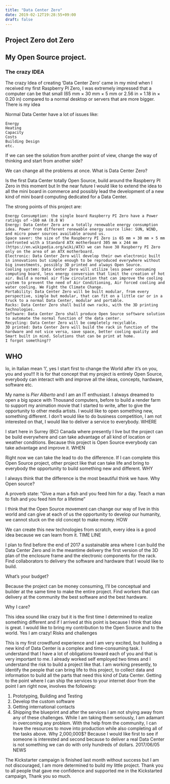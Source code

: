```yaml
---
title: "Data Center Zero"
date: 2019-02-12T19:28:55+09:00
draft: false
---
```


## Project Zero dot Zero

## My Open Source project.

 
### The crazy IDEA

The crazy Idea of creating ‘Data Center Zero’ came in my mind when I received my first Raspberry PI Zero, I was extremely impressed that a computer can be that small (65 mm × 30 mm × 5 mm or 2.56 in × 1.18 in × 0.20 in) compared to a normal desktop or servers that are more bigger.
There is my idea

Normal Data Center have a lot of issues like:

    Energy
    Heating
    Capacity
    Costs
    Building Design
    etc.

If we can see the solution from another point of view, change the way of thinking and start from another side?

We can change all the problems at once.
What is Data Center Zero?

Is the first Data Center totally Open Source, build around the Raspberry PI Zero in this moment but In the near future I would like to extend the idea to all the mini board in commerce and possibly lead the development of a new kind of mini board computing dedicated for a Data Center.

The strong points of this project are:

    Energy Consumption: the single board Raspberry PI Zero have a Power ratings of ~160 mA (0.8 W)
    Energy: Data Center Zero are a totally renewable energy consumption idea. Power from different renewable energy source like: SUN, WIND, and micro power sources available around us.
    Space saver: the size of the Raspberry PI Zero is 65 mm × 30 mm × 5 mm confronted with a Standard ATX motherboard 305 mm x 244 mm (https://en.wikipedia.org/wiki/ATX) we can have 38 Raspberry PI Zero only on the area of an ATX motherboard.
    Electronic: Data Center Zero will develop their own electronic built in innovations but simple enough to be reproduced everywhere without big investments, possibly 3D printed and always Open Source.
    Cooling system: Data Center Zero will utilize less power consuming computing board, less energy conversion that limit the creation of hot air. Build a normal air flow circulation that can improve the cooling system to prevent the need of Air Conditioning, Air forced cooling and water cooling. We Fight the Climate Change.
    Portability: Data Center Zero will be built modular, from every perspective, simple but modular, that can fit on a little car or in a truck to a normal Data Center, modular and portable.
    Racks: Data Center Zero shall build own racks, with the 3D printing technologies.
    Software: Data Center Zero shall produce Open Source software solution to automate the normal function of the data center.
    Recycling: Data Center Zero will be completely recyclable.
    3D printed: Data Center Zero will build the rack in function of the hardware and not vice versa, save space, better cooling quality and Smart built in mind. Solutions that can be print at home.
    I forgot something??

## WHO

Io, in Italian mean ‘I’, yes I start first to change the World after it’s on you, you and you!!! It is for that concept that my project is entirely Open Source, everybody can interact with and improve all the ideas, concepts, hardware, software etc.

My name is _Pier Alberto_ and I am an IT enthusiast. I always dreamed to open a big space with Thousand computers, before to build a render farm to support my animation movie that I started to write, after to give the opportunity to other media artists. I would like to open something new, something different. I don’t would like to do business competition, I am not interested on that, I would like to deliver a service to everybody.
WHERE

I start here in Surrey (BC) Canada where presently I live but the project can be build everywhere and can take advantage of all kind of location or weather conditions. Because this project is Open Source everybody can take advantage and improve it.
WHEN

Right now we can take the lead to do the difference. If I can complete this Open Source project, other project like that can take life and bring to everybody the opportunity to build something new and different.
WHY

I always think that the difference is the most beautiful think we have.
Why Open source?

A proverb state: “Give a man a fish and you feed him for a day. Teach a man to fish and you feed him for a lifetime”

I think that the Open Source movement can change our way of live in this world and can give at each of us the opportunity to develop our humanity, we cannot stuck on the old concept to make money.
HOW

We can create this new technologies from scratch, every idea is a good idea because we can learn from it.
TIME LINE

I plan to find before the end of 2017 a sustainable area where I can build the Data Center Zero and in the meantime delivery the first version of the 3D plan of the enclosure frame and the electronic components for the rack. Find collaborators to delivery the software and hardware that I would like to build.

What’s your budget?

Because the project can be money consuming, I’ll be conceptual and builder at the same time to make the entire project. Find workers that can delivery at the community the best software and the best hardware.

Why I care?

This idea sound like crazy but it is the first time I determined to realize something different and if I arrived at this point is because I think that idea is great. I would like to bring my contribution to the Open Source and to the world. Yes I am crazy!
Risks and challenges

This is my first crowdfund experience and I am very excited, but building a new kind of Data Center is a complex and time-consuming task. I understand that I have a lot of obligations toward each of you and that is very important to me.
I already worked self employed two times and I understand the risk to build a project like that.
I am working presently, to identify the people that can bring life to this project, to collect data and information to build all the parts that need this kind of Data Center.
Getting to the point where I can ship the services to your internet door from the point I am right now, involves the following:
1) Prototyping, Building and Testing
2) Develop the custom software
3) Getting international contacts
4) Shipping the blueprint and after the services
I am not shying away from any of these challenges. While I am taking them seriously, I am adamant in overcoming any problem. With the help from the community, I can have the resources to move into production while also completing all of the tasks above.
Why 2,000,000$?
Because I would like first to see if someone is interested and second because to deliver a real Data Center is not something we can do with only hundreds of dollars.
2017/06/05 NEWS

The Kickstarter campaign is finished last month without success but I am not discouraged, I am more determined to build my little project.
Thank you to all people that gave me confidence and supported me in the Kickstarted campaign, Thank you so much.
